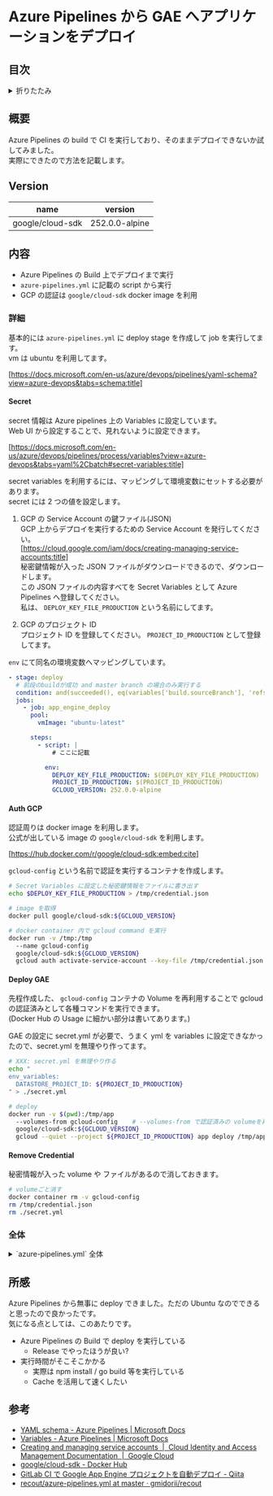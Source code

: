 # Azure Pipelines から GAE へアプリケーションをデプロイ

## 目次

<details><summary>折りたたみ</summary>

[:contents]

</details>

## 概要

Azure Pipelines の build で CI を実行しており、そのままデプロイできないか試してみました。  
実際にできたので方法を記載します。

## Version

| name             | version        |
| ---------------- | -------------- |
| google/cloud-sdk | 252.0.0-alpine |

## 内容

- Azure Pipelines の Build 上でデプロイまで実行
- `azure-pipelines.yml` に記載の script から実行
- GCP の認証は `google/cloud-sdk` docker image を利用

### 詳細

基本的には `azure-pipelines.yml` に deploy stage を作成して job を実行してます。  
vm は ubuntu を利用してます。

[https://docs.microsoft.com/en-us/azure/devops/pipelines/yaml-schema?view=azure-devops&tabs=schema:title]

#### Secret

secret 情報は Azure pipelines 上の Variables に設定しています。  
Web UI から設定することで、見れないように設定できます。

[https://docs.microsoft.com/en-us/azure/devops/pipelines/process/variables?view=azure-devops&tabs=yaml%2Cbatch#secret-variables:title]

secret variables を利用するには、マッピングして環境変数にセットする必要があります。  
secret には 2 つの値を設定します。

1. GCP の Service Account の鍵ファイル(JSON)  
   GCP 上からデプロイを実行するための Service Account を発行してください。  
   [https://cloud.google.com/iam/docs/creating-managing-service-accounts:title]  
   秘密鍵情報が入った JSON ファイルがダウンロードできるので、ダウンロードします。  
    この JSON ファイルの内容すべてを Secret Variables として Azure Pipelines へ登録してください。  
    私は、 `DEPLOY_KEY_FILE_PRODUCTION` という名前にしてます。

2. GCP のプロジェクト ID  
   プロジェクト ID を登録してください。 `PROJECT_ID_PRODUCTION` として登録してます。

`env` にて同名の環境変数へマッピングしています。

```yaml
- stage: deploy
  # 前段のbuildが成功 and master branch の場合のみ実行する
  condition: and(succeeded(), eq(variables['build.sourceBranch'], 'refs/heads/master'))
  jobs:
    - job: app_engine_deploy
      pool:
        vmImage: "ubuntu-latest"

      steps:
        - script: |
            # ここに記載

          env:
            DEPLOY_KEY_FILE_PRODUCTION: $(DEPLOY_KEY_FILE_PRODUCTION)
            PROJECT_ID_PRODUCTION: $(PROJECT_ID_PRODUCTION)
            GCLOUD_VERSION: 252.0.0-alpine
```

#### Auth GCP

認証周りは docker image を利用します。  
公式が出している image の `google/cloud-sdk` を利用します。

[https://hub.docker.com/r/google/cloud-sdk:embed:cite]

`gcloud-config` という名前で認証を実行するコンテナを作成します。

```sh
# Secret Variables に設定した秘密鍵情報をファイルに書き出す
echo $DEPLOY_KEY_FILE_PRODUCTION > /tmp/credential.json

# image を取得
docker pull google/cloud-sdk:${GCLOUD_VERSION}

# docker container 内で gcloud command を実行
docker run -v /tmp:/tmp
  --name gcloud-config
  google/cloud-sdk:${GCLOUD_VERSION}
  gcloud auth activate-service-account --key-file /tmp/credential.json
```

#### Deploy GAE

先程作成した、 `gcloud-config` コンテナの Volume を再利用することで gcloud の認証済みとして各種コマンドを実行できます。  
(Docker Hub の Usage に細かい部分は書いてあります。)

GAE の設定に secret.yml が必要で、うまく yml を variables に設定できなかったので、secret.yml を無理やり作ってます。

```sh
# XXX: secret.yml を無理やり作る
echo "
env_variables:
  DATASTORE_PROJECT_ID: ${PROJECT_ID_PRODUCTION}
" > ./secret.yml

# deploy
docker run -v $(pwd):/tmp/app
  --volumes-from gcloud-config    # --volumes-from で認証済みの volumeを再利用
  google/cloud-sdk:${GCLOUD_VERSION}
  gcloud --quiet --project ${PROJECT_ID_PRODUCTION} app deploy /tmp/app/app.yaml # コマンド実行
```

#### Remove Credential

秘密情報が入った volume や ファイルがあるので消しておきます。

```sh
# volumeごと消す
docker container rm -v gcloud-config
rm /tmp/credential.json
rm ./secret.yml
```

### 全体

<details><summary>`azure-pipelines.yml` 全体</summary>

```yaml
- stage: deploy
  condition: and(succeeded(), eq(variables['build.sourceBranch'], 'refs/heads/master'))
  jobs:
    - job: app_engine_deploy
      pool:
        vmImage: "ubuntu-latest"

      steps:
        - script: |
            echo $DEPLOY_KEY_FILE_PRODUCTION > /tmp/credential.json
            docker pull google/cloud-sdk:${GCLOUD_VERSION}
            docker run -v /tmp:/tmp   
              --name gcloud-config   
              google/cloud-sdk:${GCLOUD_VERSION}   
              gcloud auth activate-service-account --key-file /tmp/credential.json

            echo "
            env_variables:
              DATASTORE_PROJECT_ID: ${PROJECT_ID_PRODUCTION}
            " > ./secret.yml

            # deploy
            docker run -v $(pwd):/tmp/app   
              --volumes-from gcloud-config    
              google/cloud-sdk:${GCLOUD_VERSION}   
              gcloud --quiet --project ${PROJECT_ID_PRODUCTION} app deploy /tmp/app/app.yaml

            docker container rm -v gcloud-config
            rm /tmp/credential.json
            rm ./secret.yml
          env:
            DEPLOY_KEY_FILE_PRODUCTION: $(DEPLOY_KEY_FILE_PRODUCTION)
            PROJECT_ID_PRODUCTION: $(PROJECT_ID_PRODUCTION)
            GCLOUD_VERSION: 252.0.0-alpine
```

</details>

## 所感

Azure Pipelines から無事に deploy できました。ただの Ubuntu なのでできると思ったので良かったです。  
気になる点としては、このあたりです。

- Azure Pipelines の Build で deploy を実行している
  - Release でやったほうが良い?
- 実行時間がそこそこかかる
  - 実際は npm install / go build 等を実行している
  - Cache を活用して速くしたい

## 参考

- [YAML schema - Azure Pipelines | Microsoft Docs](https://docs.microsoft.com/en-us/azure/devops/pipelines/yaml-schema?view=azure-devops&tabs=schema)
- [Variables - Azure Pipelines | Microsoft Docs](https://docs.microsoft.com/en-us/azure/devops/pipelines/process/variables?view=azure-devops&tabs=yaml%2Cbatch#secret-variables)
- [Creating and managing service accounts  |  Cloud Identity and Access Management Documentation  |  Google Cloud](https://cloud.google.com/iam/docs/creating-managing-service-accounts)
- [google/cloud-sdk - Docker Hub](https://hub.docker.com/r/google/cloud-sdk)
- [GitLab CI で Google App Engine プロジェクトを自動デプロイ - Qiita](https://qiita.com/otuhs_d/items/bbf1699c53d24d2c0625)
- [recout/azure-pipelines.yml at master · gmidorii/recout](https://github.com/gmidorii/recout/blob/master/azure-pipelines.yml)
